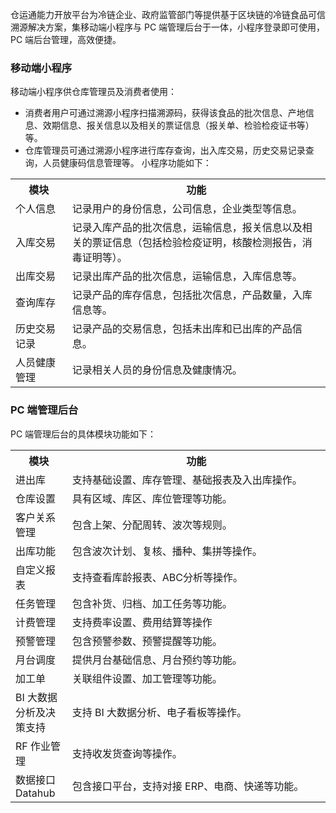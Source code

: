 仓运通能力开放平台为冷链企业、政府监管部门等提供基于区块链的冷链食品可信溯源解决方案，集移动端小程序与 PC 端管理后台于一体，小程序登录即可使用，PC 端后台管理，高效便捷。

### 移动端小程序
移动端小程序供仓库管理员及消费者使用：
- 消费者用户可通过溯源小程序扫描溯源码，获得该食品的批次信息、产地信息、效期信息、报关信息以及相关的票证信息（报关单、检验检疫证书等）等。
- 仓库管理员可通过溯源小程序进行库存查询，出入库交易，历史交易记录查询，人员健康码信息管理等。
小程序功能如下：
<table>
<tr>
<th width="18%">模块</th>
<th>功能</th>
</tr>
<tr>
<td>个人信息</td>
<td>记录用户的身份信息，公司信息，企业类型等信息。</td>
</tr>
<tr>
<td>入库交易</td>
<td>记录入库产品的批次信息，运输信息，报关信息以及相关的票证信息（包括检验检疫证明，核酸检测报告，消毒证明等）。</td>
</tr>
<tr>
<td>出库交易</td>
<td>记录出库产品的批次信息，运输信息，入库信息等。</td>
</tr>
<tr>
<td>查询库存</td>
<td>记录产品的库存信息，包括批次信息，产品数量，入库信息等。</td>
</tr>
<tr>
<td>历史交易记录</td>
<td>记录产品的交易信息，包括未出库和已出库的产品信息。</td>
</tr>
<tr>
<td>人员健康管理</td>
<td>记录相关人员的身份信息及健康情况。</td>
</tr>
</table>


### PC 端管理后台
PC 端管理后台的具体模块功能如下：
<table>
<tr>
<th width="18%">模块</th>
<th>功能</th>
</tr>
<tr>
<td>进出库</td>
<td>支持基础设置、库存管理、基础报表及入出库操作。</td>
</tr>
<tr>
<td>仓库设置</td>
<td>具有区域、库区、库位管理等功能。</td>
</tr>
<tr>
<td>客户关系管理</td>
<td>包含上架、分配周转、波次等规则。</td>
</tr>
<tr>
<td>出库功能</td>
<td>包含波次计划、复核、播种、集拼等操作。</td>
</tr>
<tr>
<td>自定义报表</td>
<td>支持查看库龄报表、ABC分析等操作。</td>
</tr>
<tr>
<td>任务管理</td>
<td>包含补货、归档、加工任务等功能。</td>
</tr>
<tr>
<td>计费管理</td>
<td> 支持费率设置、费用结算等操作</td>
</tr>
<tr>
<td>预警管理</td>
<td>包含预警参数、预警提醒等功能。</td>
</tr>
<tr>
<td>月台调度</td>
<td>提供月台基础信息、月台预约等功能。</td>
</tr>
<tr>
<td>加工单</td>
<td>关联组件设置、加工管理等功能。</td>
</tr>
<tr>
<td>BI 大数据分析及决策支持</td>
<td>支持 BI 大数据分析、电子看板等操作。</td>
</tr>
<tr>
<td>RF 作业管理</td>
<td>支持收发货查询等操作。</td>
</tr>
<tr>
<td>数据接口 Datahub</td>
<td>包含接口平台，支持对接 ERP、电商、快递等功能。</td>
</tr>
</table>
